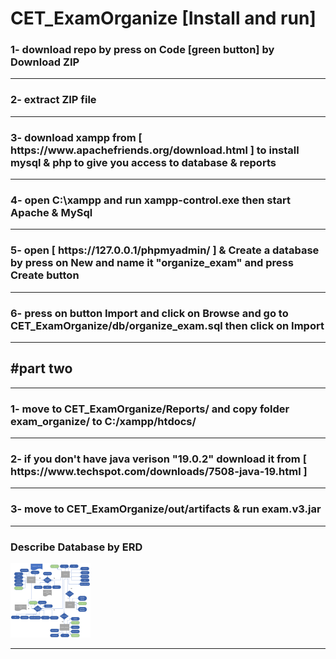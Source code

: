 # CET_ExamOrganize [Install and run]

<h3> 1- download repo by press on Code [green button] by Download ZIP </h3>
<hr>
<h3> 2- extract ZIP file  </h3>
<hr>
<h3> 3- download xampp from [ https://www.apachefriends.org/download.html ] to install mysql & php to give you access to database & reports</h3>
<hr>
<h3> 4- open C:\xampp and run xampp-control.exe then start Apache & MySql </h3>
<hr>
<h3> 5- open [ https://127.0.0.1/phpmyadmin/ ] & Create a database by press on New and name it "organize_exam" and press Create button </h3>
<hr>
<h3> 6- press on button Import and click on Browse and go to CET_ExamOrganize/db/organize_exam.sql then click on Import</h3>
<hr>
<h2>#part two</h2>
<hr>
<h3> 1- move to CET_ExamOrganize/Reports/ and copy folder exam_organize/ to C:/xampp/htdocs/  </h3>
<hr>
<h3> 2- if you don't have java verison "19.0.2" download it from [ https://www.techspot.com/downloads/7508-java-19.html ] </h3>
<hr>
<h3> 3- move to CET_ExamOrganize/out/artifacts & run exam.v3.jar </h3>
<hr>
<h3> Describe Database by ERD</h3>
<img src="ERD.V3.png" width="128"/>
<hr>
